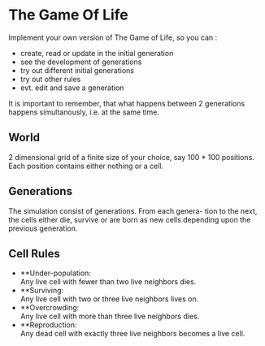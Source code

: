 # The Game Of Life
Implement your own version of The Game of Life, so you can :
- create, read or update in the initial generation
- see the development of generations
- try out different initial generations
- try out other rules
- evt. edit and save a generation

It is important to remember, that what happens between 2 generations happens
simultanously, i.e. at the same time.
## World
2 dimensional grid of a finite size of your choice, say 100 * 100 positions.  
Each position contains either nothing or a cell.

## Generations
The simulation consist of generations. From each genera- tion to the next, the cells either die, survive or are born as new cells depending upon the previous generation.

## Cell Rules
- **Under-population:  
  Any live cell with fewer than two live neighbors dies.
- **Surviving:  
  Any live cell with two or three live neighbors lives on.
- **Overcrowding:  
  Any live cell with more than three live neighbors dies.
- **Reproduction:  
  Any dead cell with exactly three live neighbors becomes a live cell.
